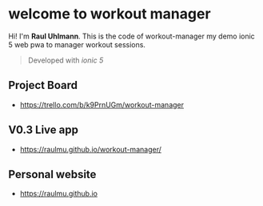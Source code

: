 # welcome to workout manager

Hi! I'm **Raul Uhlmann**. 
This is the code of workout-manager my demo ionic 5 web pwa to manager workout sessions.
> Developed with *ionic 5*

## Project Board
- https://trello.com/b/k9PrnUGm/workout-manager

## V0.3 Live app
- https://raulmu.github.io/workout-manager/ 

## Personal website
- https://raulmu.github.io
